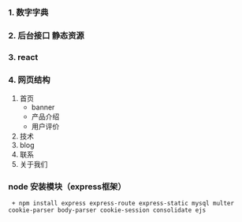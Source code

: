 ### 1. 数字字典
### 2. 后台接口 静态资源
### 3. react

### 4. 网页结构
  1. 首页
     + banner
     + 产品介绍
     + 用户评价
  2. 技术
  3. blog
  4. 联系
  5. 关于我们


  ### node 安装模块（express框架）
     
     + npm install express express-route express-static mysql multer cookie-parser body-parser cookie-session consolidate ejs